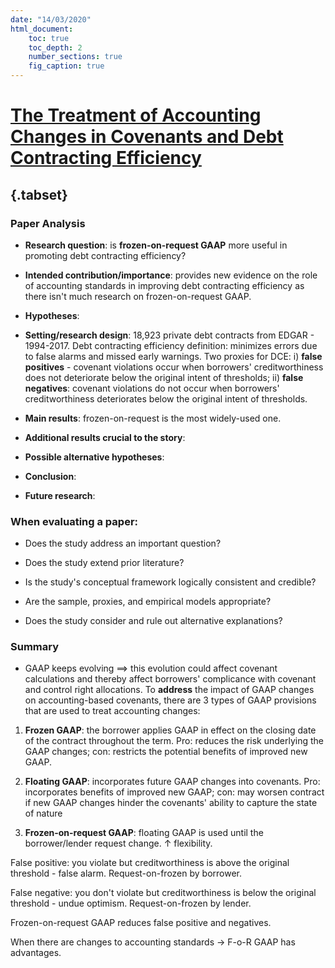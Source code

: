 ```yaml
---
date: "14/03/2020"
html_document:
    toc: true
    toc_depth: 2
    number_sections: true
    fig_caption: true
---
```

# [**The Treatment of Accounting Changes in Covenants and Debt Contracting Efficiency**]()

## {.tabset}

### **Paper Analysis**

-   **Research question**: is **frozen-on-request GAAP** more useful in promoting debt contracting efficiency?

-   **Intended contribution/importance**: provides new evidence on the role of accounting standards in improving debt contracting efficiency as there isn't much research on frozen-on-request GAAP. 

-   **Hypotheses**: 

-   **Setting/research design**: 18,923 private debt contracts from EDGAR - 1994-2017. Debt contracting efficiency definition: minimizes errors due to false alarms and missed early warnings. Two proxies for DCE: i) **false positives** - covenant violations occur when borrowers' creditworthiness does not deteriorate below the original intent of thresholds; ii) **false negatives**: covenant violations do not occur when borrowers' creditworthiness deteriorates below the original intent of thresholds.

-   **Main results**: frozen-on-request is the most widely-used one.

-   **Additional results crucial to the story**:

- **Possible alternative hypotheses**: 

-   **Conclusion**: 

- **Future research**:  

### **When evaluating a paper:**

- Does the study address an important question?

- Does the study extend prior literature?

- Is the study's conceptual framework logically consistent and credible?

- Are the sample, proxies, and empirical models appropriate?

- Does the study consider and rule out alternative explanations?

### **Summary**

- GAAP keeps evolving $\implies$ this evolution could affect covenant calculations and thereby affect borrowers' complicance with covenant and control right allocations. To **address** the impact of GAAP changes on accounting-based covenants, there are 3 types of GAAP provisions that are used to treat accounting changes:

1) **Frozen GAAP**: the borrower applies GAAP in effect on the closing date of the contract throughout the term. Pro: reduces the risk underlying the GAAP changes; con: restricts the potential benefits of improved new GAAP. 

2) **Floating GAAP**: incorporates future GAAP changes into covenants. Pro: incorporates benefits of improved new GAAP; con: may worsen contract if new GAAP changes hinder the covenants' ability to capture the state of nature 

3) **Frozen-on-request GAAP**: floating GAAP is used until the borrower/lender request change. $\uparrow$ flexibility. 

False positive: you violate but creditworthiness is above the original threshold - false alarm. Request-on-frozen by borrower.

False negative: you don't violate but creditworthiness is below the original threshold - undue optimism. Request-on-frozen by lender.

Frozen-on-request GAAP reduces false positive and negatives. 

When there are changes to accounting standards -> F-o-R GAAP has advantages. 








